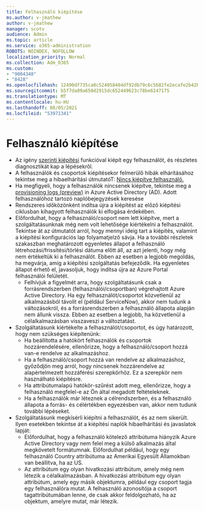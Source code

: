```yaml
---
title: Felhasználó kiépítése
ms.author: v-jmathew
author: v-jmathew
manager: scotv
audience: Admin
ms.topic: article
ms.service: o365-administration
ROBOTS: NOINDEX, NOFOLLOW
localization_priority: Normal
ms.collection: Adm_O365
ms.custom:
- "9004348"
- "8428"
ms.openlocfilehash: 12490df735ca8c524058404df92db79c6c5682fe2ecafe2b42baed70fa3ab142
ms.sourcegitcommit: b5f7da89a650d2915dc652449623c78be6247175
ms.translationtype: MT
ms.contentlocale: hu-HU
ms.lasthandoff: 08/05/2021
ms.locfileid: "53971341"
---
```

# <a name="user-provisioning"></a>Felhasználó kiépítése

- Az igény [szerinti kiépítési](https://docs.microsoft.com/azure/active-directory/app-provisioning/provision-on-demand) funkcióval kiépít egy felhasználót, és részletes diagnosztikát kap a lépésekről.
- A felhasználók és csoportok kiépítésekor felmerülő hibák elhárításához tekintse meg a hibaelhárítási útmutatóT: [Nincs kiépítve felhasználó.](https://docs.microsoft.com/azure/active-directory/app-provisioning/application-provisioning-config-problem-no-users-provisioned)
- Ha megfigyeli, hogy a felhasználók nincsenek kiépítve, tekintse meg a [provisioning logs (preview)](https://docs.microsoft.com/azure/active-directory/reports-monitoring/concept-provisioning-logs) in Azure Active Directory (AD). Adott felhasználóhoz tartozó naplóbejegyzések keresése
- Rendszeres időközönként indítsa újra a kiépítést az előző kiépítési ciklusban kihagyott felhasználók ki elfogása érdekében.
- Előfordulhat, hogy a felhasználó/csoport nem lett kiépítve, mert a szolgáltatásunknak még nem volt lehetősége kiértékelni a felhasználót. Tekintse át az útmutatót arról, hogy mennyi ideig tart a kiépítés, valamint a kiépítési konfigurációs lap folyamatjelző sávja. Ha a további részletek szakaszban meghatározott egyenletes állapot a felhasználó létrehozási/frissítési/törlési dátuma előtt áll, az azt jelenti, hogy még nem értékeltük ki a felhasználót. Ebben az esetben a legjobb megoldás, ha megvárja, amíg a kiépítési szolgáltatás befejeződik. Ha egyenletes állapot érhető el, javasoljuk, hogy indítsa újra az Azure Portal felhasználói felületét.
  - Felhívjuk a figyelmét arra, hogy szolgáltatásunk csak a forrásrendszerben (felhasználói/csoportban) végrehajtott Azure Active Directory. Ha egy felhasználót/csoportot közvetlenül az alkalmazásból távolít el (például ServiceNow), akkor nem tudunk a változásokról, és a forrásrendszerben a felhasználó állapota alapján nem állunk vissza. Ebben az esetben a legjobb, ha közvetlenül a célalkalmazásban visszaveszi a változtatást.
- Szolgáltatásunk kiértékelte a felhasználót/csoportot, és úgy határozott, hogy nem szükséges kiépítenünk:
  - Ha beállította a hatókört felhasználók és csoportok hozzárendelésére, ellenőrizze, hogy a felhasználó/csoport hozzá van-e rendelve az alkalmazáshoz.
  - Ha a felhasználó/csoport hozzá van rendelve az alkalmazáshoz, győződjön meg arról, hogy nincsenek hozzárendelve az alapértelmezett hozzáférési szerepkörhöz. Ez a szerepkör nem használható kiépítésre.
  - Ha attribútumalapú hatókör-szűrést adott meg, ellenőrizze, hogy a felhasználó megfelel-e az Ön által megadott feltételeknek.
  - Ha a felhasználók már léteznek a célrendszerben, és a felhasználó állapota a forrás- és célértékben egyezésben van, akkor nem tudunk további lépéseket.
- Szolgáltatásunk megkísérli kiépítni a felhasználót, és az nem sikerült. Ilyen esetekben tekintse át a kiépítési naplók hibaelhárítási és javaslatok lapját:
  - Előfordulhat, hogy a felhasználó kötelező attribútuma hiányzik Azure Active Directory vagy nem felel meg a külső alkalmazás által megkövetelt formátumnak. Előfordulhat például, hogy egy felhasználó Country attribútuma az Amerikai Egyesült Államokban van beállítva, ha az US.
  - Az attribútum egy olyan hivatkozási attribútum, amely még nem létezik a célalkalmazásban. A hivatkozási attribútum egy olyan attribútum, amely egy másik objektumra, például egy csoport tagja egy felhasználóra mutat. A felhasználó azonosítója a csoport tagattribútumában lenne, de csak akkor feldolgozható, ha az objektum, amelyre mutat, már létezik.
